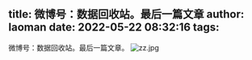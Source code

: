 title: 微博号：数据回收站。最后一篇文章
author: laoman
date: 2022-05-22 08:32:16
tags:
---
微博号：数据回收站。最后一篇文章。<!-- more-->
![zz.jpg](http://124.220.167.166:8081/i/2022/05/22/628984a53110c.jpg)